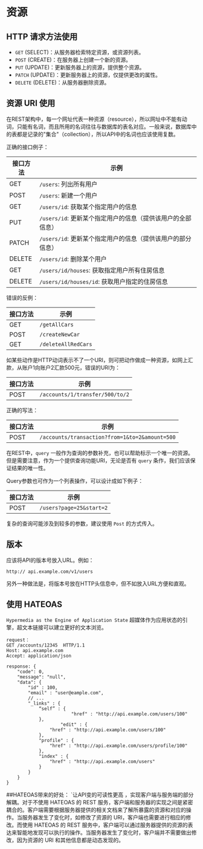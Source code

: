 # 资源

## HTTP 请求方法使用

- `GET` (SELECT)：从服务器检索特定资源，或资源列表。
- `POST` (CREATE)：在服务器上创建一个新的资源。
- `PUT` (UPDATE)：更新服务器上的资源，提供整个资源。
- `PATCH` (UPDATE)：更新服务器上的资源，仅提供更改的属性。
- `DELETE` (DELETE)：从服务器删除资源。

## 资源 URI 使用

在REST架构中，每一个网址代表一种资源（resource），所以网址中不能有动词，只能有名词，而且所用的名词往往与数据库的表名对应。一般来说，数据库中的表都是记录的"集合"（collection），所以API中的名词也应该使用复数。

正确的接口例子：

| 接口方法   | 示例                                                       |
| ----      | ----                                                       |
| GET       |  `/users`: 列出所有用户                                     |
| POST      |  `/users`: 新建一个用户                                     |
| GET       |  `/users/id`: 获取某个指定用户的信息                         |
| PUT       |  `/users/id`: 更新某个指定用户的信息（提供该用户的全部信息）   |
| PATCH     |  `/users/id`: 更新某个指定用户的信息（提供该用户的部分信息）   |
| DELETE    |  `/users/id`: 删除某个用户                                  |
| GET       |  `/users/id/houses`: 获取指定用户所有住房信息                |
| DELETE    |  `/users/id/houses/id`: 获取用户指定的住房信息               |

错误的反例：

| 接口方法   | 示例                                                       |
| ----      | ----                                                       |
| GET       |  `/getAllCars`                                             |
| POST      |  `/createNewCar`                                           |
| GET       |  `/deleteAllRedCars`                                       |

如某些动作是HTTP动词表示不了一个URI，则可把动作做成一种资源，如网上汇款，从账户1向账户2汇款500元，错误的URI为：

| 接口方法   | 示例                                                       |
| ----      | ----                                                       |
| POST      |  `/accounts/1/transfer/500/to/2`                           |

正确的写法：

| 接口方法   | 示例                                                       |
| ----      | ----                                                       |
| POST      |  `/accounts/transaction?from=1&to=2&amount=500`            |

在REST中，`query` 一般作为查询的参数补充，也可以帮助标示一个唯一的资源。但是需要注意，作为一个提供查询功能URI，无论是否有 `query` 条作，我们应该保证结果的唯一性。

Query参数也可作为一个列表操作，可以设计成如下例子：

| 接口方法   | 示例                                                       |
| ----      | ----                                                       |
| POST      |  `/users?page=25&start=2`                                  |

复杂的查询可能涉及到较多的参数，建议使用 `Post` 的方式传入。

## 版本

应该将API的版本号放入URL。例如：

```
http:// api.example.com/v1/users
```

另外一种做法是，将版本号放在HTTP头信息中，但不如放入URL方便和直观。

## 使用 HATEOAS

`Hypermedia as the Engine of Application State` 超媒体作为应用状态的引擎，超文本链接可以建立更好的文本浏览。

```
request：
GET /accounts/12345  HTTP/1.1
Host: api.example.com
Accept: application/json

response: {
	"code": 0,
	"message": "null",
	"data": {
		"id" : 100,
		"email" : "user@eample.com",
		// ...
		"_links" : {
		    “self” : {
                        "href" : "http://api.example.com/users/100"
		    },
                    "edit" : {
		        "href" : "http://api.example.com/users/100"
		    },
		    "profile" : {
		        "href" : "http://api.example.com/users/profile/100"
		    },
		    "index" : {
		        "href" : "http://api.example.com/users"
		    }
		}
	}
}
```
##HATEOAS带来的好处：
`让API变的可读性更高 ，实现客户端与服务端的部分解耦。对于不使用 HATEOAS 的 REST 服务，客户端和服务器的实现之间是紧密耦合的。客户端需要根据服务器提供的相关文档来了解所暴露的资源和对应的操作。当服务器发生了变化时，如修改了资源的 URI，客户端也需要进行相应的修改。而使用 HATEOAS 的 REST 服务中，客户端可以通过服务器提供的资源的表达来智能地发现可以执行的操作。当服务器发生了变化时，客户端并不需要做出修改，因为资源的 URI 和其他信息都是动态发现的。
